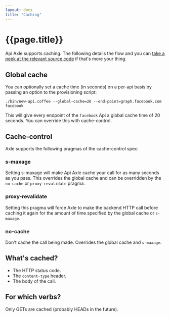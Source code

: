 ```yaml
---
layout: docs
title: "Caching"
---
```


# {{page.title}}

Api Axle supports caching. The following details the flow and you can
[take a peek at the relevant source code](https://github.com/philjackson/apiaxle/blob/master/proxy/app/controller/catchall_controller.coffee#L21) if that's more your thing.

## Global cache

You can optionally set a cache time (in seconds) on a per-api basis by
passing an option to the provisioning script:

    ./bin/new-api.coffee --global-cache=20 --end-point=graph.facebook.com facebook
    
This will give every endpoint of the `facebook` Api a global cache
time of 20 seconds. You can override this with cache-control.

## Cache-control

Axle supports the following pragmas of the cache-control spec:

### s-maxage

Setting s-maxage will make Api Axle cache your call for as many
seconds as you pass. This overrides the global cache and can be
overridden by the `no-cache` or `proxy-revalidate` pragma.

### proxy-revalidate

Setting this pragma will force Axle to make the backend HTTP call
before caching it again for the amount of time specified by the global
cache or `s-maxage`.

### no-cache

Don't cache the call being made. Overrides the global cache and `s-maxage`.

## What's cached?

* The HTTP status code.
* The `content-type` header.
* The body of the call.

## For which verbs?

Only GETs are cached (probably HEADs in the future).

